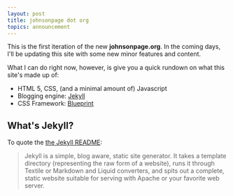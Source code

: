 ```yaml
---
layout: post
title: johnsonpage dot org
topics: announcement
---
```

This is the first iteration of the new __johnsonpage.org__. In the coming days, I'll be updating this site with some new minor features and content.

What I can do right now, however, is give you a quick rundown on what this site's made up of:

* HTML 5, CSS, (and a minimal amount of) Javascript
* Blogging engine: [Jekyll](http://jekyllrb.com/)
* CSS Framework: [Blueprint](http://www.blueprintcss.org/)

## What's Jekyll?

To quote the [the Jekyll README](http://github.com/mojombo/jekyll/blob/master/README.textile):

> Jekyll is a simple, blog aware, static site generator. It takes a template directory (representing the raw form of a website), runs it through Textile or Markdown and Liquid converters, and spits out a complete, static website suitable for serving with Apache or your favorite web server. 

